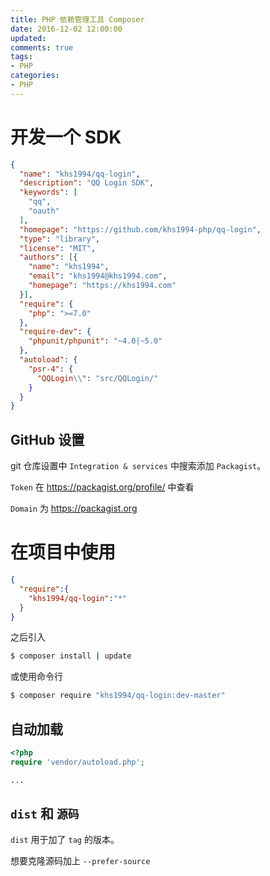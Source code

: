 ```yaml
---
title: PHP 依赖管理工具 Composer
date: 2016-12-02 12:00:00
updated:
comments: true
tags:
- PHP
categories:
- PHP
---
```


# 开发一个 SDK

<!--more-->

```json
{
  "name": "khs1994/qq-login",
  "description": "QQ Login SDK",
  "keywords": [
    "qq",
    "oauth"
  ],
  "homepage": "https://github.com/khs1994-php/qq-login",
  "type": "library",
  "license": "MIT",
  "authors": [{
    "name": "khs1994",
    "email": "khs1994@khs1994.com",
    "homepage": "https://khs1994.com"
  }],
  "require": {
    "php": ">=7.0"
  },
  "require-dev": {
    "phpunit/phpunit": "~4.0|~5.0"
  },
  "autoload": {
    "psr-4": {
      "QQLogin\\": "src/QQLogin/"
    }
  }
}
```

## GitHub 设置

git 仓库设置中 `Integration & services` 中搜索添加 `Packagist`。

`Token` 在 https://packagist.org/profile/ 中查看

`Domain` 为 https://packagist.org

# 在项目中使用

```json
{
  "require":{
    "khs1994/qq-login":"*"
  }
}
```

之后引入

```bash
$ composer install | update
```

或使用命令行

```bash
$ composer require "khs1994/qq-login:dev-master"
```

## 自动加载

```php
<?php
require 'vendor/autoload.php';

...
```

## `dist` 和 `源码`

`dist` 用于加了 `tag` 的版本。

想要克隆源码加上 `--prefer-source`
